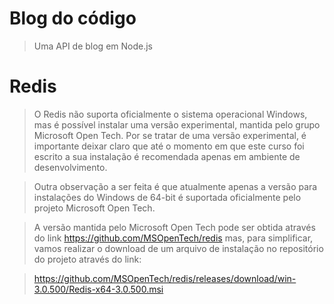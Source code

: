 # Blog do código
> Uma API de blog em Node.js

# Redis
> O Redis não suporta oficialmente o sistema operacional Windows, mas é possível instalar uma versão experimental, mantida pelo  grupo Microsoft Open Tech. Por se tratar de uma versão experimental, é importante deixar claro que até o momento em que este curso foi escrito a sua instalação é recomendada apenas em ambiente de desenvolvimento.

> Outra observação a ser feita é que atualmente apenas a versão para instalações do Windows de 64-bit é suportada oficialmente pelo projeto Microsoft Open Tech.

> A versão mantida pelo Microsoft Open Tech pode ser obtida através do link https://github.com/MSOpenTech/redis mas, para simplificar, vamos realizar o download de um arquivo de instalação no repositório do projeto através do link:

> https://github.com/MSOpenTech/redis/releases/download/win-3.0.500/Redis-x64-3.0.500.msi 
